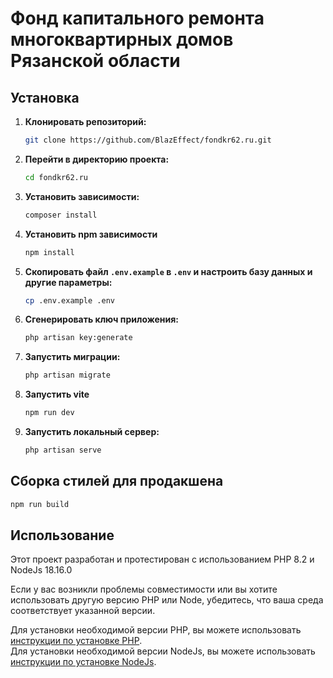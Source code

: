 # Фонд капитального ремонта многоквартирных домов Рязанской области

## Установка

1. **Клонировать репозиторий:**

    ```bash
    git clone https://github.com/BlazEffect/fondkr62.ru.git
    ```

2. **Перейти в директорию проекта:**

    ```bash
    cd fondkr62.ru
    ```

3. **Установить зависимости:**

    ```bash
    composer install
    ```

4. **Установить npm зависимости**

    ```bash
    npm install
    ```

5. **Скопировать файл `.env.example` в `.env` и настроить базу данных и другие параметры:**

    ```bash
    cp .env.example .env
    ```

6. **Сгенерировать ключ приложения:**

    ```bash
    php artisan key:generate
    ```

7. **Запустить миграции:**

    ```bash
    php artisan migrate
    ```

8. **Запустить vite**

    ```bash
    npm run dev
    ```

9. **Запустить локальный сервер:**

    ```bash
    php artisan serve
    ```

## Сборка стилей для продакшена

```bash
npm run build
```

## Использование

Этот проект разработан и протестирован с использованием PHP 8.2 и NodeJs 18.16.0

Если у вас возникли проблемы совместимости или вы хотите использовать другую версию PHP или Node, убедитесь, что ваша среда соответствует указанной версии.

Для установки необходимой версии PHP, вы можете использовать [инструкции по установке PHP](https://www.php.net/manual/ru/install.php).<br>
Для установки необходимой версии NodeJs, вы можете использовать [инструкции по установке NodeJs](https://nodejs.org/en/learn/getting-started/how-to-install-nodejs).
